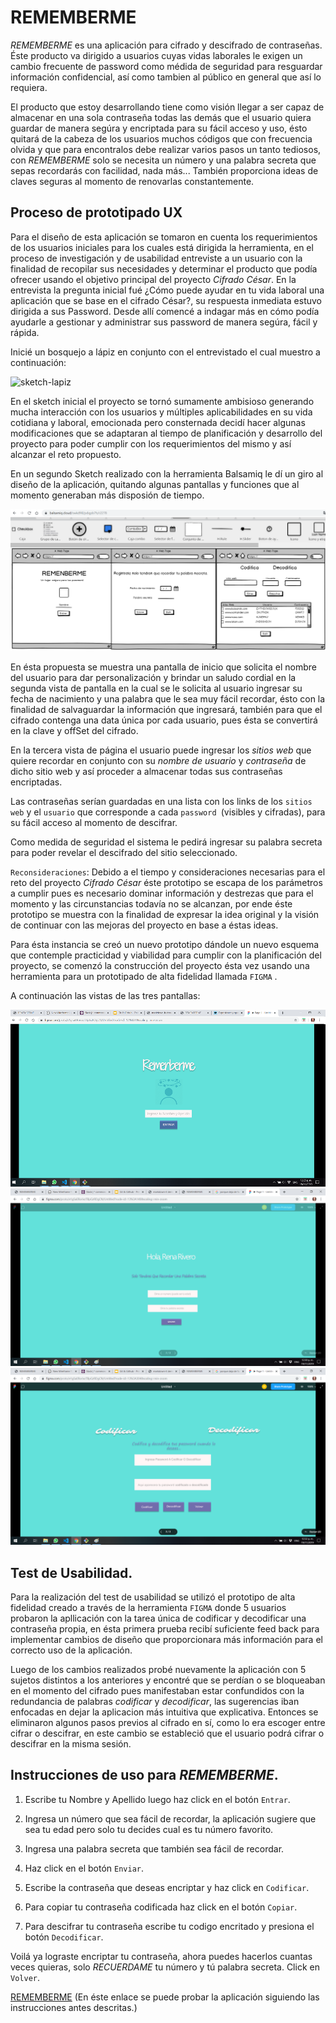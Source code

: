 # REMEMBERME

*REMEMBERME* es una aplicación para cifrado y descifrado de contraseñas. 
Éste producto va dirigido a usuarios cuyas vidas laborales le exigen un cambio frecuente de password como médida de seguridad para resguardar información confidencial, así como tambien al público en general que así lo requiera.

El producto que estoy desarrollando tiene como visión llegar a ser capaz de almacenar en una sola contraseña todas las demás que el usuario quiera guardar de manera segúra y encriptada para su fácil acceso y uso, ésto quitará de la cabeza de los usuarios muchos códigos que con frecuencia olvida y que para encontralos debe realizar varios pasos un tanto tediosos, con *REMEMBERME* solo se necesita un número y una palabra secreta que sepas recordarás con facilidad, nada más... También proporciona ideas de claves seguras al momento de renovarlas constantemente. 

## Proceso de prototipado UX
Para el diseño de esta aplicación se tomaron en cuenta los requerimientos de los usuarios iniciales para los cuales está dirigida la herramienta, en el proceso de investigación y de usabilidad entreviste a un usuario con la finalidad de recopilar sus necesidades y determinar el producto que podía ofrecer usando el objetivo principal del proyecto *Cifrado César*. En la entrevista la pregunta inicial fué ¿Cómo puede ayudar en tu vida laboral una aplicación que se base en el cifrado César?, su respuesta inmediata estuvo dirigida a sus Password. Desde allí comencé a indagar más en cómo podía ayudarle a gestionar y administrar sus password de manera segúra, fácil y rápida.

Inicié un bosquejo a lápiz en conjunto con el entrevistado el cual muestro a continuación:

![sketch-lapiz](src\imagenes\sketch-lapiz.png) 

En el sketch inicial el proyecto se tornó sumamente ambisioso generando mucha interacción con los usuarios y múltiples aplicabilidades en su vida cotidiana y laboral, emocionada pero consternada decidí hacer algunas modificaciones que se adaptaran al tiempo de planificación y desarrollo del proyecto para poder cumplir con los requerimientos del mismo y así alcanzar el reto propuesto.

En un segundo Sketch realizado con la herramienta Balsamiq le dí un giro al diseño de la aplicación, quitando algunas pantallas y funciones que al momento generaban más disposión de tiempo. 


![sketch-balsamiq](src\imagenes\prototipo-balsamiq.png)


En ésta propuesta se muestra una pantalla de inicio que solicita el nombre del usuario para dar personalización y brindar un saludo cordial en la segunda vista de pantalla en la cual se le solicita al usuario ingresar su fecha de nacimiento y una palabra que le sea muy fácil recordar, ésto con la finalidad de salvaguardar la información que ingresará, también para que el cifrado contenga una data única por cada usuario, pues ésta se convertirá en la clave y offSet del cifrado. 

En la tercera vista de página el usuario puede ingresar los *sitios web* que quiere recordar en conjunto con su *nombre de usuario* y *contraseña* de dicho sitio web y así proceder a almacenar todas sus contraseñas encriptadas.

Las contraseñas serían guardadas en una lista con los links de los `sitios web` y el `usuario` que corresponde a cada `password `(visibles y cifradas), para su fácil acceso al momento de descifrar.

Como medida de seguridad el sistema le pedirá ingresar su palabra secreta para poder revelar el descifrado del sitio seleccionado.

`Reconsideraciones`: Debido a el tiempo y consideraciones necesarias para el reto del proyecto *Cifrado César* éste prototipo se escapa de los parámetros a cumplir pues es necesario dominar información y destrezas que para el momento y las circunstancias todavía no se alcanzan, por ende éste prototipo se muestra con la finalidad de expresar la idea original y la visión de continuar con las mejoras del proyecto en base a éstas ideas.

Para ésta instancia se creó un nuevo prototipo dándole un nuevo esquema que contemple practicidad y viabilidad para cumplir con la planificación del proyecto, se comenzó la construcción del proyecto ésta vez usando una herramienta para un prototipado de alta fidelidad llamada `FIGMA` .



A continuación las vistas de las tres pantallas:

![pag1-FIGMA](src\imagenes\pag1-figma.png)
![pag2-FIGMA](src\imagenes\pag2-figma.png)
![pag3-FIGMA](src\imagenes\pag3-figma.png)

## Test de Usabilidad.
Para la realización del test de usabilidad se utilizó el prototipo de alta fidelidad creado a través de la herramienta `FIGMA` donde 5 usuarios probaron la apllicación con la tarea única de codificar y decodificar una contraseña propia, en ésta primera prueba recibí suficiente feed back para implementar cambios de diseño  que proporcionara más información para el correcto uso de la aplicación.

Luego de los cambios realizados probé nuevamente la aplicación con 5 sujetos distintos a los anteriores y encontré que se perdían o se bloqueaban en el momento del cifrado pues manifestaban estar confundidos con la redundancia de palabras *codificar* y *decodificar*, las sugerencias iban enfocadas en dejar la aplicacion más intuitiva que explicativa. Entonces se eliminaron algunos pasos previos al cifrado en sí, como lo era escoger entre cifrar o descifrar, en este cambio se estableció que el usuario podrá cifrar o descifrar en la misma sesión.


## Instrucciones de uso para *REMEMBERME*.

1. Escribe tu Nombre y Apellido luego haz click en el botón `Entrar`.

2. Ingresa un número que sea fácil de recordar, la aplicación sugiere que sea tu edad pero solo tu decides cual es tu número favorito.
3. Ingresa una palabra secreta que también sea fácil de recordar.
4. Haz click en el botón `Enviar`.
5. Escribe la contraseña que deseas encriptar y haz click en `Codificar`.
6. Para copiar tu contraseña codificada haz click en el botón `Copiar`.
7. Para descifrar tu contraseña escribe tu codigo encritado y presiona el botón `Decodificar`.

Voilá ya lograste encriptar tu contraseña, ahora puedes hacerlos cuantas veces quieras, solo *RECUERDAME* tu número y tú palabra secreta. Click en `Volver`.

[REMEMBERME](https://rinarive.github.io/SCL012-Cipher/src/index.html) (En éste enlace se puede probar la aplicación siguiendo las instrucciones antes descritas.)



